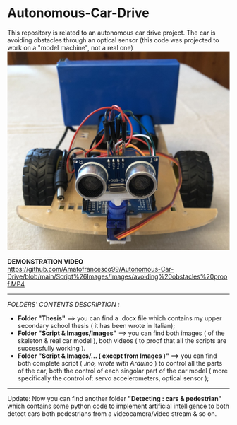 # Autonomous-Car-Drive

This repository is related to an autonomous car drive project. 
The car is avoiding obstacles through an optical sensor (this code was projected to work on a "model machine", not a real one)
![alt text](https://github.com/Amatofrancesco99/Autonomous-Car-Drive/blob/main/Script%26Images/Images/IMG_3517.JPG)

**DEMONSTRATION VIDEO**
https://github.com/Amatofrancesco99/Autonomous-Car-Drive/blob/main/Script%26Images/Images/avoiding%20obstacles%20proof.MP4

*** 

*FOLDERS' CONTENTS DESCRIPTION :*
- **Folder "Thesis"** ==> you can find a .docx file which contains my upper secondary school thesis ( it has been wrote in Italian);
- **Folder "Script & Images/Images"** ==> you can find both images ( of the skeleton & real car model ), both videos ( to proof that all the scripts are successfully working ).
- **Folder "Script & Images/... ( except from Images )"** ==> you can find both complete script ( *.ino, wrote with Arduino* ) to control all the parts of the car, both the control of each singolar part of the car model ( more specifically the control of: servo accelerometers, optical sensor ); 

*** 

Update: Now you can find another folder **"Detecting : cars & pedestrian"** which contains some python code to implement artificial intelligence to both detect cars both pedestrians from a videocamera/video stream & so on.
